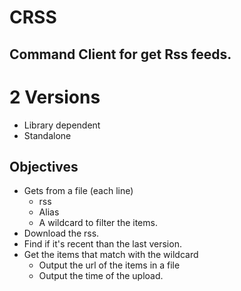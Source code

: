 # CRSS
Command Client for get Rss feeds.
----------
# 2 Versions
- Library dependent
- Standalone

## Objectives
- Gets from a file (each line)
    - rss
    - Alias
    - A wildcard to filter the items.
- Download the rss.
- Find if it's recent than the last version.
- Get the items that match with the wildcard
    - Output the url of the items in a file
    - Output the time of the upload.
